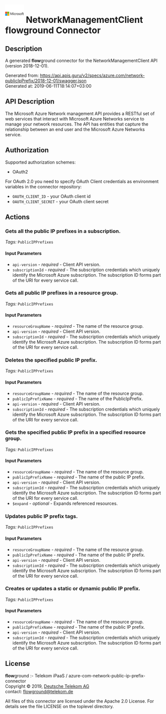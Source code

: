 # ![LOGO](logo.png) NetworkManagementClient **flow**ground Connector

## Description

A generated **flow**ground connector for the NetworkManagementClient API (version 2018-12-01).

Generated from: https://api.apis.guru/v2/specs/azure.com/network-publicIpPrefix/2018-12-01/swagger.json<br/>
Generated at: 2019-06-11T18:14:07+03:00

## API Description

The Microsoft Azure Network management API provides a RESTful set of web services that interact with Microsoft Azure Networks service to manage your network resources. The API has entities that capture the relationship between an end user and the Microsoft Azure Networks service.

## Authorization

Supported authorization schemes:
- OAuth2

For OAuth 2.0 you need to specify OAuth Client credentials as environment variables in the connector repository:
* `OAUTH_CLIENT_ID` - your OAuth client id
* `OAUTH_CLIENT_SECRET` - your OAuth client secret

## Actions

### Gets all the public IP prefixes in a subscription.

*Tags:* `PublicIPPrefixes`

#### Input Parameters
* `api-version` - _required_ - Client API version.
* `subscriptionId` - _required_ - The subscription credentials which uniquely identify the Microsoft Azure subscription. The subscription ID forms part of the URI for every service call.

### Gets all public IP prefixes in a resource group.

*Tags:* `PublicIPPrefixes`

#### Input Parameters
* `resourceGroupName` - _required_ - The name of the resource group.
* `api-version` - _required_ - Client API version.
* `subscriptionId` - _required_ - The subscription credentials which uniquely identify the Microsoft Azure subscription. The subscription ID forms part of the URI for every service call.

### Deletes the specified public IP prefix.

*Tags:* `PublicIPPrefixes`

#### Input Parameters
* `resourceGroupName` - _required_ - The name of the resource group.
* `publicIpPrefixName` - _required_ - The name of the PublicIpPrefix.
* `api-version` - _required_ - Client API version.
* `subscriptionId` - _required_ - The subscription credentials which uniquely identify the Microsoft Azure subscription. The subscription ID forms part of the URI for every service call.

### Gets the specified public IP prefix in a specified resource group.

*Tags:* `PublicIPPrefixes`

#### Input Parameters
* `resourceGroupName` - _required_ - The name of the resource group.
* `publicIpPrefixName` - _required_ - The name of the public IP prefix.
* `api-version` - _required_ - Client API version.
* `subscriptionId` - _required_ - The subscription credentials which uniquely identify the Microsoft Azure subscription. The subscription ID forms part of the URI for every service call.
* `$expand` - _optional_ - Expands referenced resources.

### Updates public IP prefix tags.

*Tags:* `PublicIPPrefixes`

#### Input Parameters
* `resourceGroupName` - _required_ - The name of the resource group.
* `publicIpPrefixName` - _required_ - The name of the public IP prefix.
* `api-version` - _required_ - Client API version.
* `subscriptionId` - _required_ - The subscription credentials which uniquely identify the Microsoft Azure subscription. The subscription ID forms part of the URI for every service call.

### Creates or updates a static or dynamic public IP prefix.

*Tags:* `PublicIPPrefixes`

#### Input Parameters
* `resourceGroupName` - _required_ - The name of the resource group.
* `publicIpPrefixName` - _required_ - The name of the public IP prefix.
* `api-version` - _required_ - Client API version.
* `subscriptionId` - _required_ - The subscription credentials which uniquely identify the Microsoft Azure subscription. The subscription ID forms part of the URI for every service call.

## License

**flow**ground :- Telekom iPaaS / azure-com-network-public-ip-prefix-connector<br/>
Copyright © 2019, [Deutsche Telekom AG](https://www.telekom.de)<br/>
contact: flowground@telekom.de

All files of this connector are licensed under the Apache 2.0 License. For details
see the file LICENSE on the toplevel directory.
